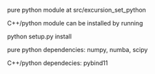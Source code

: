 pure python module at src/excursion_set_python

C++/python module can be installed by running

python setup.py install

pure python dependencies: numpy, numba, scipy

C++/python dependecies: pybind11
